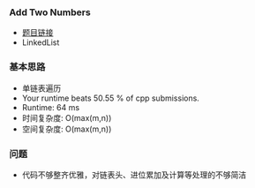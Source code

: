 ### Add Two Numbers
- [题目链接](https://leetcode.com/problems/add-two-numbers/description/)
- LinkedList

### 基本思路
- 单链表遍历
- Your runtime beats 50.55 % of cpp submissions.
- Runtime: 64 ms
- 时间复杂度: O(max(m,n))
- 空间复杂度: O(max(m,n))

### 问题
- 代码不够整齐优雅，对链表头、进位累加及计算等处理的不够简洁
